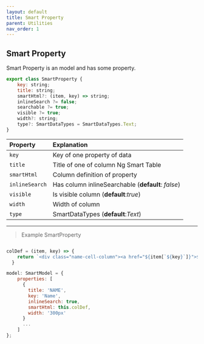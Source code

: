 ```yaml
---
layout: default
title: Smart Property
parent: Utilities
nav_order: 1
---
```


## Smart Property

Smart Property is an model and has some property.

```javascript
export class SmartProperty {
    key: string;
    title: string;
    smartHtml?: (item, key) => string;
    inlineSearch ?= false;
    searchable ?= true;
    visible ?= true;
    width?: string;
    type?: SmartDataTypes = SmartDataTypes.Text;
}
```

| Property  | Explanation                          |
|:----------|:-------------------------------------|
| `key`    | Key of one property of data  |
| `title`      | Title of one of column Ng Smart Table                  |
| `smartHtml`      | Column definition of property              |
| `inlineSearch`      |  Has column inlineSearchable (**default**: _false_)               |
| `visible`      | Is visible column (**default**:_true_)                |
| `width`      | Width of column              |
| `type`      | SmartDataTypes (**default**:_Text_)              |

---

> Example SmartProperty

```javascript

colDef = (item, key) => {
    return `<div class="name-cell-column"><a href="${item[`${key}`]}">${item[`${key}`]}</a></div>`;
  }

model: SmartModel = {
    properties: [
      {
        title: 'NAME',
        key: 'Name',
        inlineSearch: true,
        smartHtml: this.colDef,
        width: '300px'
      }
      ...
    ]
};
```
